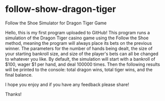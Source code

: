 # follow-show-dragon-tiger
Follow the Shoe Simulator for Dragon Tiger Game 

Hello, this is my first program uploaded to GitHub!
This program runs a simulation of the Dragon Tiger casino game using the Follow the Shoe method, meaning the program will always place its bets on the previous winner. The parameters for the number of hands being dealt, the size of your starting bankroll size, and size of the player's bets can all be changed to whatever you like. By default, the simulation will start with a bankroll of $100, wager $1 per hand, and deal 100000 times. Then the following results will be printed to the console: total dragon wins, total tiger wins, and the final balance.

I hope you enjoy and if you have any feedback please share!

Thanks!
